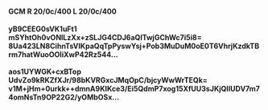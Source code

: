 #### GCM R 20/0c/400 L 20/0c/400
**yB9CEEG0sVK1uFt1**<br/>**mSYhtOh0vONlLzXx+zSLJG4CDJ6aQlTwjGChWc7i5i8=**<br/>**8Ua423LN8CihnTsVlKpaQqTpPyswYsj+Pob3MuDuM0oE0T6VhrjKzdkTBrm7hatWuoOOIiXwP42Rz544...**<br/><br/>
**aos1UYWGK+cxBTop**<br/>**UdvZo9kRKZfXJr/98bKVRGxcJMqOpC/bjcyWwWrTEQk=**<br/>**v1M+jHm+0urkk++dmnA9KIKce3/Ei5QdmP7xog15XfUU3sJKjQlIUDV7m74omNsTn9OP22G2/yOMbOSx...**